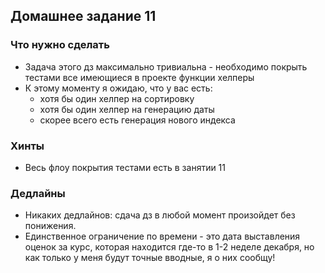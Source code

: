 ## Домашнее задание 11


### Что нужно сделать

- Задача этого дз максимально тривиальна - необходимо покрыть тестами все имеющиеся в проекте функции хелперы
- К этому моменту я ожидаю, что у вас есть:
  + хотя бы один хелпер на сортировку
  + хотя бы один хелпер на генерацию даты
  + скорее всего есть генерация нового индекса
    

### Хинты

- Весь флоу покрытия тестами есть в занятии 11


### Дедлайны

- Никаких дедлайнов: сдача дз в любой момент произойдет без понижения.
- Единственное ограничение по времени - это дата выставления оценок за курс, 
  которая находится где-то в 1-2 неделе декабря, но как только у меня будут точные вводные, я о них сообщу!
